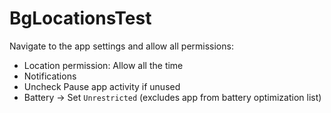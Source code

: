 # BgLocationsTest
Navigate to the app settings and allow all permissions:
- Location permission: Allow all the time
- Notifications
- Uncheck Pause app activity if unused
- Battery -> Set `Unrestricted` (excludes app from battery optimization list)
